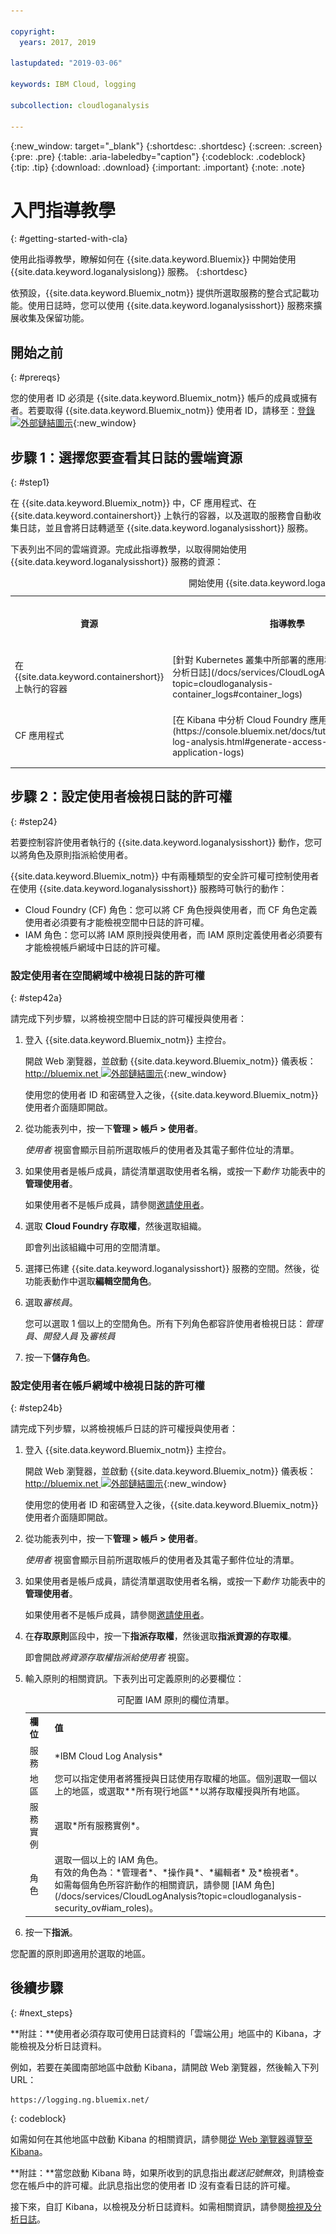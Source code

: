 ```yaml
---

copyright:
  years: 2017, 2019

lastupdated: "2019-03-06"

keywords: IBM Cloud, logging

subcollection: cloudloganalysis

---
```


{:new_window: target="_blank"}
{:shortdesc: .shortdesc}
{:screen: .screen}
{:pre: .pre}
{:table: .aria-labeledby="caption"}
{:codeblock: .codeblock}
{:tip: .tip}
{:download: .download}
{:important: .important}
{:note: .note}

# 入門指導教學
{: #getting-started-with-cla}

使用此指導教學，瞭解如何在 {{site.data.keyword.Bluemix}} 中開始使用 {{site.data.keyword.loganalysislong}} 服務。
{:shortdesc}

依預設，{{site.data.keyword.Bluemix_notm}} 提供所選取服務的整合式記載功能。使用日誌時，您可以使用 {{site.data.keyword.loganalysisshort}} 服務來擴展收集及保留功能。

## 開始之前
{: #prereqs}

您的使用者 ID 必須是 {{site.data.keyword.Bluemix_notm}} 帳戶的成員或擁有者。若要取得 {{site.data.keyword.Bluemix_notm}} 使用者 ID，請移至：[登錄 ![外部鏈結圖示](../../icons/launch-glyph.svg "外部鏈結圖示")](https://console.bluemix.net/registration/){:new_window}

## 步驟 1：選擇您要查看其日誌的雲端資源
{: #step1}

在 {{site.data.keyword.Bluemix_notm}} 中，CF 應用程式、在 {{site.data.keyword.containershort}} 上執行的容器，以及選取的服務會自動收集日誌，並且會將日誌轉遞至 {{site.data.keyword.loganalysisshort}} 服務。

下表列出不同的雲端資源。完成此指導教學，以取得開始使用 {{site.data.keyword.loganalysisshort}} 服務的資源：

<table>
  <caption>開始使用 {{site.data.keyword.loganalysisshort}} 服務的指導教學</caption>
  <tr>
    <th>資源</th>
    <th>指導教學</th>
    <th>雲端環境</th>
    <th>情境</th>
  </tr>
  <tr>
    <td>在 {{site.data.keyword.containershort}} 上執行的容器</td>
    <td>[針對 Kubernetes 叢集中所部署的應用程式，在 Kibana 中分析日誌](/docs/services/CloudLogAnalysis/tutorials?topic=cloudloganalysis-container_logs#container_logs)</td>
    <td>公用</br>專用</td>
    <td>![Kubernetes 叢集中所部署容器的高階元件概觀](containers/images/containers_kube_logs.png "Kubernetes 叢集中所部署容器的高階元件概觀")</td>
  </tr>
  <tr>
    <td>CF 應用程式</td>
    <td>[在 Kibana 中分析 Cloud Foundry 應用程式的日誌](https://console.bluemix.net/docs/tutorials/application-log-analysis.html#generate-access-and-analyze-application-logs)</td>
    <td>公用</td>
    <td>![{{site.data.keyword.Bluemix_notm}} 中 CF 應用程式記載的高階視圖](cfapps/images/cfapps_logs.png "{{site.data.keyword.Bluemix_notm}} 中 CF 應用程式記載的高階視圖")</td>
  </tr>
</table>




## 步驟 2：設定使用者檢視日誌的許可權
{: #step24}

若要控制容許使用者執行的 {{site.data.keyword.loganalysisshort}} 動作，您可以將角色及原則指派給使用者。 

{{site.data.keyword.Bluemix_notm}} 中有兩種類型的安全許可權可控制使用者在使用 {{site.data.keyword.loganalysisshort}} 服務時可執行的動作：

* Cloud Foundry (CF) 角色：您可以將 CF 角色授與使用者，而 CF 角色定義使用者必須要有才能檢視空間中日誌的許可權。
* IAM 角色：您可以將 IAM 原則授與使用者，而 IAM 原則定義使用者必須要有才能檢視帳戶網域中日誌的許可權。

### 設定使用者在空間網域中檢視日誌的許可權
{: #step42a}

請完成下列步驟，以將檢視空間中日誌的許可權授與使用者：

1. 登入 {{site.data.keyword.Bluemix_notm}} 主控台。

    開啟 Web 瀏覽器，並啟動 {{site.data.keyword.Bluemix_notm}} 儀表板：[http://bluemix.net ![外部鏈結圖示](../../icons/launch-glyph.svg "外部鏈結圖示")](http://bluemix.net){:new_window}
	
	使用您的使用者 ID 和密碼登入之後，{{site.data.keyword.Bluemix_notm}} 使用者介面隨即開啟。

2. 從功能表列中，按一下**管理 > 帳戶 > 使用者**。 

    *使用者* 視窗會顯示目前所選取帳戶的使用者及其電子郵件位址的清單。
	
3. 如果使用者是帳戶成員，請從清單選取使用者名稱，或按一下*動作* 功能表中的**管理使用者**。

    如果使用者不是帳戶成員，請參閱[邀請使用者](/docs/iam?topic=iam-iamuserinv#iamuserinv)。

4. 選取 **Cloud Foundry 存取權**，然後選取組織。

    即會列出該組織中可用的空間清單。

5. 選擇已佈建 {{site.data.keyword.loganalysisshort}} 服務的空間。然後，從功能表動作中選取**編輯空間角色**。

6. 選取*審核員*。 

    您可以選取 1 個以上的空間角色。所有下列角色都容許使用者檢視日誌：*管理員*、*開發人員* 及*審核員*
	
7. 按一下**儲存角色**。



### 設定使用者在帳戶網域中檢視日誌的許可權
{: #step24b}


請完成下列步驟，以將檢視帳戶日誌的許可權授與使用者：

1. 登入 {{site.data.keyword.Bluemix_notm}} 主控台。

    開啟 Web 瀏覽器，並啟動 {{site.data.keyword.Bluemix_notm}} 儀表板：[http://bluemix.net ![外部鏈結圖示](../../../icons/launch-glyph.svg "外部鏈結圖示")](http://bluemix.net){:new_window}
	
	使用您的使用者 ID 和密碼登入之後，{{site.data.keyword.Bluemix_notm}} 使用者介面隨即開啟。

2. 從功能表列中，按一下**管理 > 帳戶 > 使用者**。 

    *使用者* 視窗會顯示目前所選取帳戶的使用者及其電子郵件位址的清單。
	
3. 如果使用者是帳戶成員，請從清單選取使用者名稱，或按一下*動作* 功能表中的**管理使用者**。

    如果使用者不是帳戶成員，請參閱[邀請使用者](/docs/iam?topic=iam-iamuserinv#iamuserinv)。

4. 在**存取原則**區段中，按一下**指派存取權**，然後選取**指派資源的存取權**。

    即會開啟*將資源存取權指派給使用者* 視窗。

5. 輸入原則的相關資訊。下表列出可定義原則的必要欄位： 

    <table>
	  <caption>可配置 IAM 原則的欄位清單。</caption>
	  <tr>
	    <th>欄位</th>
		<th>值</th>
	  </tr>
	  <tr>
	    <td>服務</td>
		<td>*IBM Cloud Log Analysis*</td>
	  </tr>	  
	  <tr>
	    <td>地區</td>
		<td>您可以指定使用者將獲授與日誌使用存取權的地區。個別選取一個以上的地區，或選取**所有現行地區**以將存取權授與所有地區。</td>
	  </tr>
	  <tr>
	    <td>服務實例</td>
		<td>選取*所有服務實例*。</td>
	  </tr>
	  <tr>
	    <td>角色</td>
		<td>選取一個以上的 IAM 角色。<br>有效的角色為：*管理者*、*操作員*、*編輯者* 及*檢視者*。<br>如需每個角色所容許動作的相關資訊，請參閱 [IAM 角色](/docs/services/CloudLogAnalysis?topic=cloudloganalysis-security_ov#iam_roles)。</td>
	  </tr>
     </table>
	
6. 按一下**指派**。
	
您配置的原則即適用於選取的地區。 


## 後續步驟 
{: #next_steps}

**附註：**使用者必須存取可使用日誌資料的「雲端公用」地區中的 Kibana，才能檢視及分析日誌資料。 

例如，若要在美國南部地區中啟動 Kibana，請開啟 Web 瀏覽器，然後輸入下列 URL：

```
https://logging.ng.bluemix.net/ 
```
{: codeblock}


如需如何在其他地區中啟動 Kibana 的相關資訊，請參閱[從 Web 瀏覽器導覽至 Kibana](/docs/services/CloudLogAnalysis/kibana?topic=cloudloganalysis-launch#launch_Kibana_from_browser)。

**附註：**當您啟動 Kibana 時，如果所收到的訊息指出*載送記號無效*，則請檢查您在帳戶中的許可權。此訊息指出您的使用者 ID 沒有查看日誌的許可權。

接下來，自訂 Kibana，以檢視及分析日誌資料。如需相關資訊，請參閱[檢視及分析日誌](/docs/services/CloudLogAnalysis/kibana?topic=cloudloganalysis-analyzing_logs_Kibana#analyzing_logs_Kibana)。
    










